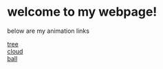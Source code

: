 <h1> welcome to my webpage! </h1>
<p> below are my animation links </p>

<a href = "tree.html"> tree </a>
<br>
<a href = "CLOUD.html"> cloud </a>
<br>
<a href = "ball.html"> ball </a>
